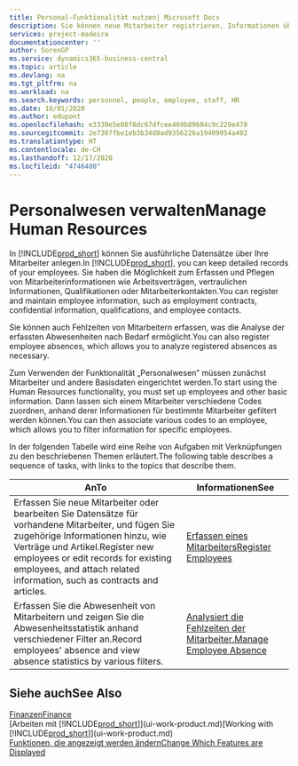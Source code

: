 ```yaml
---
title: Personal-Funktionalität nutzen| Microsoft Docs
description: Sie können neue Mitarbeiter registrieren, Informationen über bestehende Mitarbeiter bearbeiten und Fehlzeiten aufzeichnen und analysieren.
services: project-madeira
documentationcenter: ''
author: SorenGP
ms.service: dynamics365-business-central
ms.topic: article
ms.devlang: na
ms.tgt_pltfrm: na
ms.workload: na
ms.search.keywords: personnel, people, employee, staff, HR
ms.date: 10/01/2020
ms.author: edupont
ms.openlocfilehash: e3339e5e08f8dc67dfcee469b89604c9c229e478
ms.sourcegitcommit: 2e7307fbe1eb3b34d0ad9356226a19409054a402
ms.translationtype: HT
ms.contentlocale: de-CH
ms.lasthandoff: 12/17/2020
ms.locfileid: "4746480"
---
```

# <a name="manage-human-resources"></a><span data-ttu-id="1ad3a-103">Personalwesen verwalten</span><span class="sxs-lookup"><span data-stu-id="1ad3a-103">Manage Human Resources</span></span>
<span data-ttu-id="1ad3a-104">In [!INCLUDE[prod_short](includes/prod_short.md)] können Sie ausführliche Datensätze über Ihre Mitarbeiter anlegen.</span><span class="sxs-lookup"><span data-stu-id="1ad3a-104">In [!INCLUDE[prod_short](includes/prod_short.md)], you can keep detailed records of your employees.</span></span> <span data-ttu-id="1ad3a-105">Sie haben die Möglichkeit zum Erfassen und Pflegen von Mitarbeiterinformationen wie Arbeitsverträgen, vertraulichen Informationen, Qualifikationen oder Mitarbeiterkontakten.</span><span class="sxs-lookup"><span data-stu-id="1ad3a-105">You can register and maintain employee information, such as employment contracts, confidential information, qualifications, and employee contacts.</span></span>

<span data-ttu-id="1ad3a-106">Sie können auch Fehlzeiten von Mitarbeitern erfassen, was die Analyse der erfassten Abwesenheiten nach Bedarf ermöglicht.</span><span class="sxs-lookup"><span data-stu-id="1ad3a-106">You can also register employee absences, which allows you to analyze registered absences as necessary.</span></span>

<span data-ttu-id="1ad3a-107">Zum Verwenden der Funktionalität „Personalwesen” müssen zunächst Mitarbeiter und andere Basisdaten eingerichtet werden.</span><span class="sxs-lookup"><span data-stu-id="1ad3a-107">To start using the Human Resources functionality, you must set up employees and other basic information.</span></span> <span data-ttu-id="1ad3a-108">Dann lassen sich einem Mitarbeiter verschiedene Codes zuordnen, anhand derer Informationen für bestimmte Mitarbeiter gefiltert werden können.</span><span class="sxs-lookup"><span data-stu-id="1ad3a-108">You can then associate various codes to an employee, which allows you to filter information for specific employees.</span></span>

<span data-ttu-id="1ad3a-109">In der folgenden Tabelle wird eine Reihe von Aufgaben mit Verknüpfungen zu den beschriebenen Themen erläutert.</span><span class="sxs-lookup"><span data-stu-id="1ad3a-109">The following table describes a sequence of tasks, with links to the topics that describe them.</span></span>

| <span data-ttu-id="1ad3a-110">An</span><span class="sxs-lookup"><span data-stu-id="1ad3a-110">To</span></span> | <span data-ttu-id="1ad3a-111">Informationen</span><span class="sxs-lookup"><span data-stu-id="1ad3a-111">See</span></span> |
| --- | --- |
| <span data-ttu-id="1ad3a-112">Erfassen Sie neue Mitarbeiter oder bearbeiten Sie Datensätze für vorhandene Mitarbeiter, und fügen Sie zugehörige Informationen hinzu, wie Verträge und Artikel.</span><span class="sxs-lookup"><span data-stu-id="1ad3a-112">Register new employees or edit records for existing employees, and attach related information, such as contracts and articles.</span></span> |[<span data-ttu-id="1ad3a-113">Erfassen eines Mitarbeiters</span><span class="sxs-lookup"><span data-stu-id="1ad3a-113">Register Employees</span></span>](hr-how-register-employees.md) |
| <span data-ttu-id="1ad3a-114">Erfassen Sie die Abwesenheit von Mitarbeitern und zeigen Sie die Abwesenheitsstatistik anhand verschiedener Filter an.</span><span class="sxs-lookup"><span data-stu-id="1ad3a-114">Record employees' absence and view absence statistics by various filters.</span></span> |[<span data-ttu-id="1ad3a-115">Analysiert die Fehlzeiten der Mitarbeiter.</span><span class="sxs-lookup"><span data-stu-id="1ad3a-115">Manage Employee Absence</span></span>](hr-how-manage-absence.md) |

## <a name="see-also"></a><span data-ttu-id="1ad3a-116">Siehe auch</span><span class="sxs-lookup"><span data-stu-id="1ad3a-116">See Also</span></span>
[<span data-ttu-id="1ad3a-117">Finanzen</span><span class="sxs-lookup"><span data-stu-id="1ad3a-117">Finance</span></span>](finance.md)  
<span data-ttu-id="1ad3a-118">[Arbeiten mit [!INCLUDE[prod_short](includes/prod_short.md)]](ui-work-product.md)</span><span class="sxs-lookup"><span data-stu-id="1ad3a-118">[Working with [!INCLUDE[prod_short](includes/prod_short.md)]](ui-work-product.md)</span></span>  
[<span data-ttu-id="1ad3a-119">Funktionen, die angezeigt werden ändern</span><span class="sxs-lookup"><span data-stu-id="1ad3a-119">Change Which Features are Displayed</span></span>](ui-experiences.md)        
